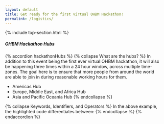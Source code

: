 ```yaml
---
layout: default
title: Get ready for the first virtual OHBM Hackathon!
permalink: /logistics/
---
```


{% include top-section.html %}

##### OHBM Hackathon Hubs
{% accordion hackathonHubs %}
{% collapse What are the hubs? %} 
In addition to this event being the first ever virtual OHBM hackathon, it will also be happening three times within a 24 hour window, across multiple time-zones. The goal here is to ensure that more people from around the world are able to join in during reasonable working hours for them. 
* Americas Hub
* Europe, Middle East, and Africa Hub
* Asia and Pacific Oceania Hub
{% endcollapse %}

{% collapse Keywords, Identifiers, and Operators %} 
In the above example, the highlighted code differentiates between:
{% endcollapse %}
{% endaccordion %}